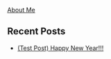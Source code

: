 [About Me](genecromarx.github.io/about)

## Recent Posts

*   [(Test Post) Happy New Year!!!](https://genecromarx.github.io/happy-new-year)
